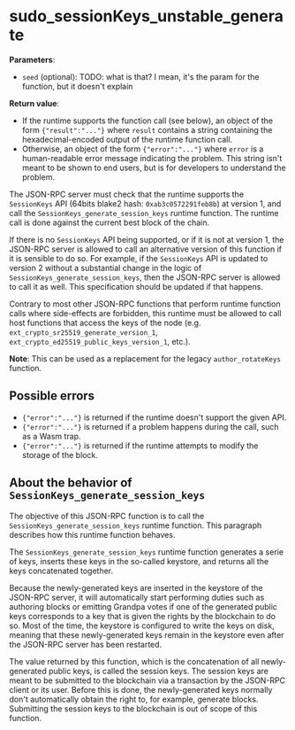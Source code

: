# sudo_sessionKeys_unstable_generate

**Parameters**:

- `seed` (optional): TODO: what is that? I mean, it's the param for the function, but it doesn't explain

**Return value**: 

- If the runtime supports the function call (see below), an object of the form `{"result":"..."}` where `result` contains a string containing the hexadecimal-encoded output of the runtime function call.
- Otherwise, an object of the form `{"error":"..."}` where `error` is a human-readable error message indicating the problem. This string isn't meant to be shown to end users, but is for developers to understand the problem.

The JSON-RPC server must check that the runtime supports the `SessionKeys` API (64bits blake2 hash: `0xab3c0572291feb8b`) at version 1, and call the `SessionKeys_generate_session_keys` runtime function.
The runtime call is done against the current best block of the chain.

If there is no `SessionKeys` API being supported, or if it is not at version 1, the JSON-RPC server is allowed to call an alternative version of this function if it is sensible to do so. For example, if the `SessionKeys` API is updated to version 2 without a substantial change in the logic of `SessionKeys_generate_session_keys`, then the JSON-RPC server is allowed to call it as well. This specification should be updated if that happens.

Contrary to most other JSON-RPC functions that perform runtime function calls where side-effects are forbidden, this runtime must be allowed to call host functions that access the keys of the node (e.g. `ext_crypto_sr25519_generate_version_1`, `ext_crypto_ed25519_public_keys_version_1`, etc.).

**Note**: This can be used as a replacement for the legacy `author_rotateKeys` function.

## Possible errors

- `{"error":"..."}` is returned if the runtime doesn't support the given API.
- `{"error":"..."}` is returned if a problem happens during the call, such as a Wasm trap.
- `{"error":"..."}` is returned if the runtime attempts to modify the storage of the block.

## About the behavior of `SessionKeys_generate_session_keys`

The objective of this JSON-RPC function is to call the `SessionKeys_generate_session_keys` runtime function. This paragraph describes how this runtime function behaves.

The `SessionKeys_generate_session_keys` runtime function generates a serie of keys, inserts these keys in the so-called keystore, and returns all the keys concatenated together.

Because the newly-generated keys are inserted in the keystore of the JSON-RPC server, it will automatically start performing duties such as authoring blocks or emitting Grandpa votes if one of the generated public keys corresponds to a key that is given the rights by the blockchain to do so. Most of the time, the keystore is configured to write the keys on disk, meaning that these newly-generated keys remain in the keystore even after the JSON-RPC server has been restarted.

The value returned by this function, which is the concatenation of all newly-generated public keys, is called the session keys. The session keys are meant to be submitted to the blockchain via a transaction by the JSON-RPC client or its user. Before this is done, the newly-generated keys normally don't automatically obtain the right to, for example, generate blocks. Submitting the session keys to the blockchain is out of scope of this function.
